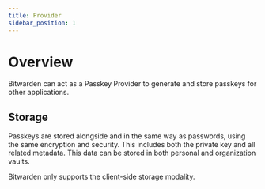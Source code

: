 ```yaml
---
title: Provider
sidebar_position: 1
---
```


# Overview

Bitwarden can act as a Passkey Provider to generate and store passkeys for other applications.

## Storage

Passkeys are stored alongside and in the same way as passwords, using the same encryption and
security. This includes both the private key and all related metadata. This data can be stored in
both personal and organization vaults.

Bitwarden only supports the client-side storage modality.
